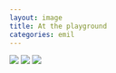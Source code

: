 ```yaml
---
layout: image
title: At the playground
categories: emil
---
```

<div class="breakout">

<img class="mrl-0" src="/img/IMG_0996.jpg"/>

<img class="mry-3" src="/img/IMG_0993.jpg"/>

<img class="mrr-0" src="/img/IMG_1001.jpg"/>

</div>
